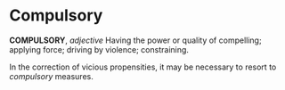 # Compulsory

**COMPULSORY**, _adjective_ Having the power or quality of compelling; applying force; driving by violence; constraining.

In the correction of vicious propensities, it may be necessary to resort to _compulsory_ measures.